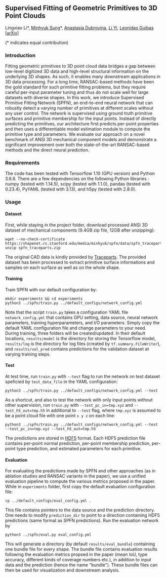 ## Supervised Fitting of Geometric Primitives to 3D Point Clouds
Lingxiao Li*, [Minhyuk Sung](http://mhsung.github.io)*, [Anastasia Dubrovina](http://web.stanford.edu/~adkarni/), [Li Yi](https://cs.stanford.edu/~ericyi/), [Leonidas Guibas](https://geometry.stanford.edu/member/guibas/)
[[arXiv](https://arxiv.org/abs/1811.08988)]

(* indicates equal contribution)

### Introduction
Fitting geometric primitives to 3D point cloud data bridges a gap between low-level digitized 3D data and high-level structural information on the underlying 3D shapes. As such, it enables many downstream applications in 3D data processing. For a long time, RANSAC-based methods have been the gold standard for such primitive fitting problems, but they require careful per-input parameter tuning and thus do not scale well for large datasets with diverse shapes. In this work, we introduce Supervised Primitive Fitting Network (SPFN), an end-to-end neural network that can robustly detect a varying number of primitives at different scales without any user control. The network is supervised using ground truth primitive surfaces and primitive membership for the input points. Instead of directly predicting the primitives, our architecture first predicts per-point properties and then uses a differentiable model estimation module to compute the primitive type and parameters. We evaluate our approach on a novel benchmark of ANSI 3D mechanical component models and demonstrate a significant improvement over both the state-of-the-art RANSAC-based methods and the direct neural prediction.

### Requirements
The code has been tested with Tensorflow 1.10 (GPU version) and Python 3.6.6. There are a few dependencies on the following Python libraries : numpy (tested with 1.14.5), scipy (tested with 1.1.0), pandas (tested with 0.23.4), PyYAML (tested with 3.13), and h5py (tested with 2.8.0).

### Usage

#### Dataset
First, while staying in the project folder, download processed ANSI 3D dataset of mechanical components (9.4GB zip file, 12GB after unzipping):
```
wget --no-check-certificate https://shapenet.cs.stanford.edu/media/minhyuk/spfn/data/spfn_traceparts.zip
unzip spfn_traceparts.zip
```
The original CAD data is kindly provided by [Traceparts](https://www.traceparts.com). The provided dataset has been processed to extract primitive surface informations and samples on each surface as well as on the whole shape.

#### Training
Train SPFN with our default configuration by:
```
mkdir experiments && cd experiments
python3 ../spfn/train.py ../default_configs/network_config.yml
```
Note that the script `train.py` takes a configuration YAML file `network_config.yml` that contains GPU setting, data source, neural network parameters, training hyperparameters, and I/O parameters. Simply copy the default YAML configuration file and change parameters to your need. During training, three folders will be created/updated. In their default locations, `results/model` is the directory for storing the Tensorflow model, `results/log` is the directory for log files (created by `tf.summary.FileWriter`), and `results/val_pred` contains predictions for the validation dataset at varying training steps.

#### Test
At test time, run `train.py` with `--test` flag to run the network on test dataset speficied by `test_data_file` in the YAML configuration:
```
python3 ../spfn/train.py ../default_configs/network_config.yml --test 
```
As a shortcut, and also to test the network with only input points without other supervision, run `train.py` with `--test_pc_in=tmp.xyz` and `--test_h5_out=tmp.h5` in additional to `--test` flag, where `tmp.xyz` is assumed to be a point cloud file with one point `x y z` on each line:
```
python3 ../spfn/train.py ../default_configs/network_config.yml --test --test_pc_in=tmp.xyz --test_h5_out=tmp.h5
```
The predictions are stored in [HDF5](https://en.wikipedia.org/wiki/Hierarchical_Data_Format) format. Each HDF5 prediction file contains per-point normal prediction, per-point membership prediction, per-point type prediction, and estimated parameters for each primitive.

#### Evaluation
For evaluating the predictions made by SPFN and other approaches (as in ablation studies and RANSAC variants in the paper), we use a unified evaluation pipeline to compute the various metrics proposed in the paper. 
While in `experiments` folder, first copy the default evaluation configuration file: 
```
cp ../default_configs/eval_config.yml .
```
This file contains pointers to the data source and the prediction directory. One needs to modify `prediction_dir` to point to a direction containing HDF5 predictions (same format as SPFN predictions). Run the evaluation network by
```
python3 ../spfn/eval.py eval_config.yml
```
This will generate a directory (by default `results/eval_bundle`) containing one bundle file for every shape. The bundle file contains evaluation results following the evaluation metrics propsed in the paper (mean IoU, type accuracy, different kinds of coverage numbers etc.), in addition to input data and the prediction (hence the name "bundle"). These bundle files can then be used for visualization and downstream analysis.

